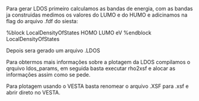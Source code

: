 Para gerar LDOS primeiro calculamos as bandas de energia, com as bandas ja construidas medimos os valores do LUMO e do HUMO e adicinamos na flag do arquivo .fdf do siesta:

%block LocalDensityOfStates
 HOMO  LUMO   eV
%endblock LocalDensityOfStates

Depois sera gerado um arquivo .LDOS

Para obtermos mais informações sobre a plotagem da LDOS compilamos o qrquivo ldos_params, em seguida basta executar rho2xsf e alocar as informações assim como se pede.

Para plotagem usando o VESTA basta renomear o arquivo .XSF para .xsf e abrir direto no VESTA.
